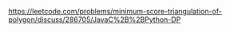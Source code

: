 https://leetcode.com/problems/minimum-score-triangulation-of-polygon/discuss/286705/JavaC%2B%2BPython-DP